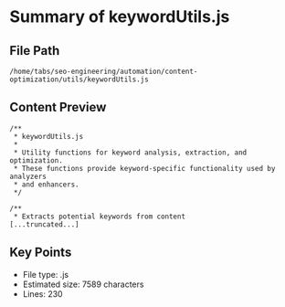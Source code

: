 # Summary of keywordUtils.js
  
## File Path
`/home/tabs/seo-engineering/automation/content-optimization/utils/keywordUtils.js`

## Content Preview
```
/**
 * keywordUtils.js
 * 
 * Utility functions for keyword analysis, extraction, and optimization.
 * These functions provide keyword-specific functionality used by analyzers
 * and enhancers.
 */

/**
 * Extracts potential keywords from content
[...truncated...]
```

## Key Points
- File type: .js
- Estimated size: 7589 characters
- Lines: 230
